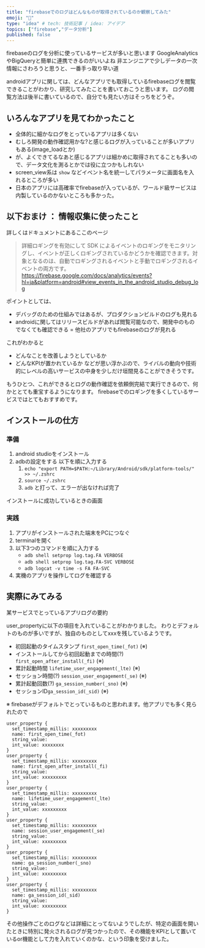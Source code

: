 ```yaml
---
title: "firebaseでのログはどんなものが取得されているのか観察してみた"
emoji: "🦅"
type: "idea" # tech: 技術記事 / idea: アイデア
topics: ["firebase","データ分析"]
published: false
---
```


firebaseのログを分析に使っているサービスが多いと思います
GoogleAnalyticsやBigQueryと簡単に連携できるのがいいよね
非エンジニアで少しデータの一次情報にさわろうと思うと、一番手っ取り早い道

androidアプリに関しては、どんなアプリでも取得しているfirebaseログを閲覧できることがわかり、研究してみたことを書いておこうと思います。
ログの閲覧方法は後半に書いているので、自分でも見たい方はそっちをどうぞ。

## いろんなアプリを見てわかったこと

- 全体的に細かなログをとっているアプリは多くない
- むしろ開発の動作確認用かな?と感じるログが入っていることが多いアプリもある(image_loadとか)
- が、よくできてるなあと感じるアプリは細かめに取得されてることも多いので、データ文化を測るとかでは役に立つかもしれない
- screen_view系は `show` などイベント名を統一してパラメータに画面名を入れるところが多い
- 日本のアプリには高確率でfirebaseが入っているが、ワールド級サービスは内製しているのかないところも多かった。

## 以下おまけ ： 情報収集に使ったこと

詳しくはドキュメントにあるここのページ
> 詳細ロギングを有効にして SDK によるイベントのロギングをモニタリングし、イベントが正しくロギングされているかどうかを確認できます。対象となるのは、自動でロギングされるイベントと手動でロギングされるイベントの両方です。
https://firebase.google.com/docs/analytics/events?hl=ja&platform=android#view_events_in_the_android_studio_debug_log

ポイントとしては、
- デバッグのための仕組みではあるが、プロダクションビルドのログも見れる
- androidに関してはリリースビルドがあれば閲覧可能なので、開発中のものでなくても確認できる = 他社のアプリでもfirebaseのログが見れる

これがわかると
- どんなことを改善しようとしているか
- どんなKPIが置かれているか
などが思い浮かぶので、ライバルの動向や技術的にレベルの高いサービスの中身を少しだけ垣間見ることができそうです。

もうひとつ、これができるとログの動作確認を依頼側完結で実行できるので、何かととても重宝するようになります。
firebaseでのロギングを多くしているサービスではとてもおすすめです。

## インストールの仕方

### 準備
1. android studioをインストール
2. adbの設定をする
    以下を順に入力する
    1. `echo "export PATH=$PATH:~/Library/Android/sdk/platform-tools/" >> ~/.zshrc`
    2. `source ~/.zshrc`
    3. `adb` と打って、エラーが出なければ完了 

インストールに成功しているときの画面


### 実践
1. アプリがインストールされた端末をPCにつなぐ
2. terminalを開く
3. 以下3つのコマンドを順に入力する
    - `adb shell setprop log.tag.FA VERBOSE`
    - `adb shell setprop log.tag.FA-SVC VERBOSE`
    - `adb logcat -v time -s FA FA-SVC`
4. 実機のアプリを操作してログを確認する

## 実際にみてみる

某サービスでとっているアプリログの要約

user_propertyに以下の項目を入れていることがわかりました。
わりとデフォルトのものが多いですが、独自のものとしてxxxを残しているようです。

- 初回起動のタイムスタンプ `first_open_time(_fot)` (※)
- インストールしてから初回起動までの時間(?) `first_open_after_install(_fi)` (※)
- 累計起動時間 `lifetime_user_engagement(_lte)` (※)
- セッション時間(?) `session_user_engagement(_se)` (※)
- 累計起動回数(?) `ga_session_number(_sno)` (※)
- セッションID`ga_session_id(_sid)` (※)

※ firebaseがデフォルトでとっているものと思われます。他アプリでも多く見られたので

```
user_property {
  set_timestamp_millis: xxxxxxxxx
  name: first_open_time(_fot)
  string_value: 
  int_value: xxxxxxxx
}
user_property {
  set_timestamp_millis: xxxxxxxxx
  name: first_open_after_install(_fi)
  string_value: 
  int_value: xxxxxxxxx
}
user_property {
  set_timestamp_millis: xxxxxxxxx
  name: lifetime_user_engagement(_lte)
  string_value: 
  int_value: xxxxxxxxx
}
user_property {
  set_timestamp_millis: xxxxxxxxx
  name: session_user_engagement(_se)
  string_value: 
  int_value: xxxxxxxxx
}
user_property {
  set_timestamp_millis: xxxxxxxxx
  name: ga_session_number(_sno)
  string_value: 
  int_value: xxxxxxxxx
}
user_property {
  set_timestamp_millis: xxxxxxxxx
  name: ga_session_id(_sid)
  string_value: 
  int_value: xxxxxxxxx
}
```

その他操作ごとのログなどは詳細にとってないようでしたが、特定の画面を開いたときに特別に発火されるログが見つかったので、その機能をKPIとして置いているor機能として力を入れていくのかな、という印象を受けました。

